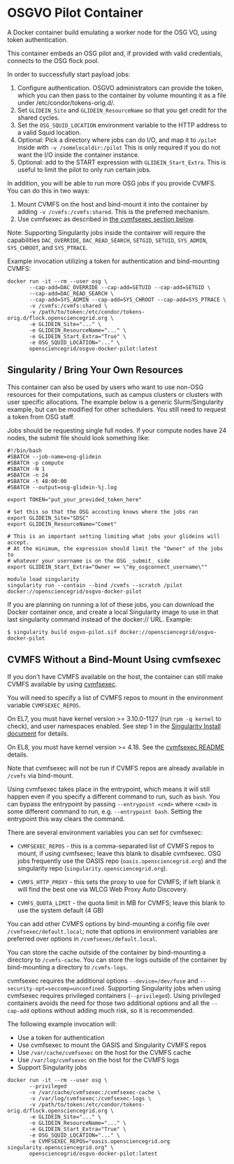 # OSGVO Pilot Container

A Docker container build emulating a worker node for the OSG VO, using token authentication.

This container embeds an OSG pilot and, if provided with valid credentials, connects to the OSG
flock pool.

In order to successfully start payload jobs:

1. Configure authentication. OSGVO administrators can provide the token, which you can then
   pass to the container by volume mounting it as a file under /etc/condor/tokens-orig.d/.
2. Set `GLIDEIN_Site` and `GLIDEIN_ResourceName` so that you get credit for the shared cycles.
3. Set the `OSG_SQUID_LOCATION` environment variable to the HTTP address to a valid Squid location.
4. Optional: Pick a directory where jobs can do I/O, and map it to `/pilot` inside with
   `-v /somelocaldir:/pilot`
   This is only required if you do not want the I/O inside the container instance.
5. Optional: add to the START expression with `GLIDEIN_Start_Extra`. This is useful to limit
   the pilot to only run certain jobs.

In addition, you will be able to run more OSG jobs if you provide CVMFS.  You can do this
in two ways:

1. Mount CVMFS on the host and bind-mount it into the container by adding `-v /cvmfs:/cvmfs:shared`.
   This is the preferred mechanism.
2. Use cvmfsexec as described in [the cvmfsexec section below](#cvmfs-without-a-bind-mount-using-cvmfsexec).

Note: Supporting Singularity jobs inside the container will require the capabilities
`DAC_OVERRIDE`, `DAC_READ_SEARCH`, `SETGID`, `SETUID`, `SYS_ADMIN`, `SYS_CHROOT`, and `SYS_PTRACE`.

Example invocation utilizing a token for authentication and bind-mounting CVMFS:

```
docker run -it --rm --user osg \
       --cap-add=DAC_OVERRIDE --cap-add=SETUID --cap-add=SETGID \
       --cap-add=DAC_READ_SEARCH \
       --cap-add=SYS_ADMIN --cap-add=SYS_CHROOT --cap-add=SYS_PTRACE \
       -v /cvmfs:/cvmfs:shared \
       -v /path/to/token:/etc/condor/tokens-orig.d/flock.opensciencegrid.org \
       -e GLIDEIN_Site="..." \
       -e GLIDEIN_ResourceName="..." \
       -e GLIDEIN_Start_Extra="True" \
       -e OSG_SQUID_LOCATION="..." \
       opensciencegrid/osgvo-docker-pilot:latest
```

## Singularity / Bring Your Own Resources

This container can also be used by users who want to use non-OSG resources for their
computations, such as campus clusters or clusters with user specific allocations. The
example below is a generic Slurm/Singularity example, but can be modified for other
schedulers. You still need to request a token from OSG staff.

Jobs should be requesting single full nodes. If your compute nodes have 24 nodes,
the submit file should look something like:

```
#!/bin/bash
#SBATCH --job-name=osg-glidein
#SBATCH -p compute
#SBATCH -N 1
#SBATCH -n 24
#SBATCH -t 48:00:00
#SBATCH --output=osg-glidein-%j.log

export TOKEN="put_your_provided_token_here"

# Set this so that the OSG accouting knows where the jobs ran
export GLIDEIN_Site="SDSC"
export GLIDEIN_ResourceName="Comet"

# This is an important setting limiting what jobs your glideins will accept.
# At the minimum, the expression should limit the "Owner" of the jobs to 
# whatever your username is on the OSG _submit_ side
export GLIDEIN_Start_Extra="Owner == \"my_osgconnect_username\""

module load singularity
singularity run --contain --bind /cvmfs --scratch /pilot docker://opensciencegrid/osgvo-docker-pilot

```

If you are planning on running a lot of these jobs, you can download the Docker
container once, and create a local Singularity image to use in that last
singularity command instead of the docker:// URL. Example:

```
$ singularity build osgvo-pilot.sif docker://opensciencegrid/osgvo-docker-pilot
```


## CVMFS Without a Bind-Mount Using cvmfsexec

If you don't have CVMFS available on the host, the container can still make
CVMFS available by using [cvmfsexec](https://github.com/cvmfs/cvmfsexec#readme).

You will need to specify a list of CVMFS repos to mount in the environment
variable `CVMFSEXEC_REPOS`.

On EL7, you must have kernel version >= 3.10.0-1127 (run `rpm -q kernel` to check),
and user namespaces enabled.  See step 1 in the
[Singularity Install document](https://opensciencegrid.org/docs/worker-node/install-singularity/#enabling-unprivileged-singularity)
for details.

On EL8, you must have kernel version >= 4.18.
See the [cvmfsexec README](https://github.com/cvmfs/cvmfsexec#readme) details.

Note that cvmfsexec will not be run if CVMFS repos are already available in
`/cvmfs` via bind-mount.

Using cvmfsexec takes place in the entrypoint, which means it will still happen
even if you specify a different command to run, such as `bash`.  You can bypass
the entrypoint by passing `--entrypoint <cmd>` where `<cmd>` is some different
command to run, e.g. `--entrypoint bash`.  Setting the entrypoint this way
clears the command.

There are several environment variables you can set for cvmfsexec:

-   `CVMFSEXEC_REPOS` - this is a comma-separated list of CVMFS repos to mount,
    if using cvmfsexec; leave this blank to disable cvmfsexec.
    OSG jobs frequently use the OASIS repo (`oasis.opensciencegrid.org`) and
    the singularity repo (`singularity.opensciencegrid.org`).

-   `CVMFS_HTTP_PROXY` - this sets the proxy to use for CVMFS; if left blank
    it will find the best one via WLCG Web Proxy Auto Discovery.

-   `CVMFS_QUOTA_LIMIT` - the quota limit in MB for CVMFS; leave this blank to
    use the system default (4 GB)

You can add other CVMFS options by bind-mounting a config file over
`/cvmfsexec/default.local`; note that options in environment variables are preferred
over options in `/cvmfsexec/default.local`.

You can store the cache outside of the container by bind-mounting a directory
to `/cvmfs-cache`.
You can store the logs outside of the container by bind-mounting a directory to
`/cvmfs-logs`.

cvmfsexec requires the additional options `--device=/dev/fuse` and
`--security-opt=seccomp=unconfined`.  Supporting Singularity jobs when using
cvmfsexec requires privileged containers (`--privileged`).  Using privileged
containers avoids the need for those two additional options and all the
`--cap-add` options without adding much risk, so it is recommended.

The following example invocation will:
-   Use a token for authentication
-   Use cvmfsexec to mount the OASIS and Singularity CVMFS repos
-   Use `/var/cache/cvmfsexec` on the host for the CVMFS cache
-   Use `/var/log/cvmfsexec` on the host for the CVMFS logs
-   Support Singularity jobs

```
docker run -it --rm --user osg \
       --privileged
       -v /var/cache/cvmfsexec:/cvmfsexec-cache \
       -v /var/log/cvmfsexec:/cvmfsexec-logs \
       -v /path/to/token:/etc/condor/tokens-orig.d/flock.opensciencegrid.org \
       -e GLIDEIN_Site="..." \
       -e GLIDEIN_ResourceName="..." \
       -e GLIDEIN_Start_Extra="True" \
       -e OSG_SQUID_LOCATION="..." \
       -e CVMFSEXEC_REPOS="oasis.opensciencegrid.org singularity.opensciencegrid.org" \
       opensciencegrid/osgvo-docker-pilot:latest
```
